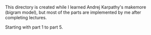 This directory is created while I learned Andrej Karpathy's makemore (bigram model), but most of the parts are implemented by me after completing lectures.

Starting with part 1 to part 5.